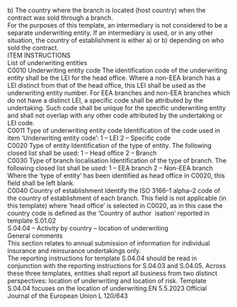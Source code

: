  
b) The country where the branch is located (host country) when the contract was sold through a branch.  
For the purposes of this template, an intermediary is not considered to be a separate underwriting entity. If an 
intermediary is used, or in any other situation, the country of establishment is either a) or b) depending on who 
sold the contract.  
ITEM  INSTRUCTIONS  
List of underwriting entities  
C0010  Underwriting entity code  The identification code of the underwriting entity shall be the LEI for the head 
office. Where a non-EEA branch has a LEI distinct from that of the head office, 
this LEI shall be used as the underwriting entity number. 
For EEA branches and non-EEA branches which do not have a distinct LEI, a 
specific code shall be attributed by the undertaking. Such code shall be unique for 
the specific underwriting entity and shall not overlap with any other code 
attributed by the undertaking or LEI code.  
C0011  Type of underwriting entity 
code  Identification of the code used in item ‘Underwriting entity code’: 
1 – LEI 
2 – Specific code  
C0020  Type of entity  Identification of the type of entity. The following closed list shall be used: 
1 – Head office 
2 – Branch  
C0030  Type of branch localisation  Identification of the type of branch. The following closed list shall be used: 
1 – EEA branch 
2 – Non-EEA branch 
Where the ‘type of entity’ has been identified as head office in C0020, this field 
shall be left blank.  
C0040  Country of establishment  Identify the ISO 3166–1 alpha–2 code of the country of establishment of each 
branch. 
This field is not applicable (in this template) where ‘head office’ is selected in 
C0020, as in this case the country code is defined as the ‘Country of author ­
isation’ reported in template S.01.02  
S.04.04 – Activity by country – location of underwriting  
General comments  
This section relates to annual submission of information for individual insurance and reinsurance undertakings only.  
The reporting instructions for template S.04.04 should be read in conjunction with the reporting instructions for 
S.04.03 and S.04.05. Across these three templates, entities shall report all business from two distinct perspectives: 
location of underwriting and location of risk. Template S.04.04 focuses on the location of underwriting.EN  5.5.2023 Official Journal of the European Union L 120/643